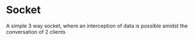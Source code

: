 # Socket
A simple 3 way socket, where an interception of data is possible amidst the conversation of 2 clients
